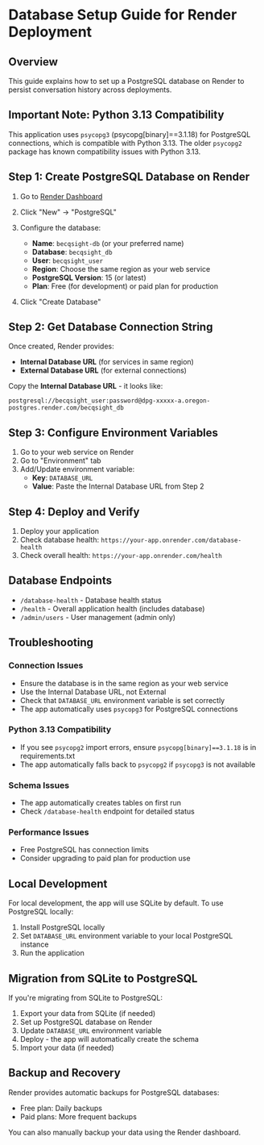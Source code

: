 # Database Setup Guide for Render Deployment

## Overview
This guide explains how to set up a PostgreSQL database on Render to persist conversation history across deployments.

## Important Note: Python 3.13 Compatibility
This application uses `psycopg3` (psycopg[binary]==3.1.18) for PostgreSQL connections, which is compatible with Python 3.13. The older `psycopg2` package has known compatibility issues with Python 3.13.

## Step 1: Create PostgreSQL Database on Render

1. Go to [Render Dashboard](https://dashboard.render.com)
2. Click "New" → "PostgreSQL"
3. Configure the database:
   - **Name**: `becqsight-db` (or your preferred name)
   - **Database**: `becqsight_db`
   - **User**: `becqsight_user`
   - **Region**: Choose the same region as your web service
   - **PostgreSQL Version**: 15 (or latest)
   - **Plan**: Free (for development) or paid plan for production

4. Click "Create Database"

## Step 2: Get Database Connection String

Once created, Render provides:
- **Internal Database URL** (for services in same region)
- **External Database URL** (for external connections)

Copy the **Internal Database URL** - it looks like:
```
postgresql://becqsight_user:password@dpg-xxxxx-a.oregon-postgres.render.com/becqsight_db
```

## Step 3: Configure Environment Variables

1. Go to your web service on Render
2. Go to "Environment" tab
3. Add/Update environment variable:
   - **Key**: `DATABASE_URL`
   - **Value**: Paste the Internal Database URL from Step 2

## Step 4: Deploy and Verify

1. Deploy your application
2. Check database health: `https://your-app.onrender.com/database-health`
3. Check overall health: `https://your-app.onrender.com/health`

## Database Endpoints

- `/database-health` - Database health status
- `/health` - Overall application health (includes database)
- `/admin/users` - User management (admin only)

## Troubleshooting

### Connection Issues
- Ensure the database is in the same region as your web service
- Use the Internal Database URL, not External
- Check that `DATABASE_URL` environment variable is set correctly
- The app automatically uses `psycopg3` for PostgreSQL connections

### Python 3.13 Compatibility
- If you see `psycopg2` import errors, ensure `psycopg[binary]==3.1.18` is in requirements.txt
- The app automatically falls back to `psycopg2` if `psycopg3` is not available

### Schema Issues
- The app automatically creates tables on first run
- Check `/database-health` endpoint for detailed status

### Performance Issues
- Free PostgreSQL has connection limits
- Consider upgrading to paid plan for production use

## Local Development

For local development, the app will use SQLite by default. To use PostgreSQL locally:

1. Install PostgreSQL locally
2. Set `DATABASE_URL` environment variable to your local PostgreSQL instance
3. Run the application

## Migration from SQLite to PostgreSQL

If you're migrating from SQLite to PostgreSQL:

1. Export your data from SQLite (if needed)
2. Set up PostgreSQL database on Render
3. Update `DATABASE_URL` environment variable
4. Deploy - the app will automatically create the schema
5. Import your data (if needed)

## Backup and Recovery

Render provides automatic backups for PostgreSQL databases:
- Free plan: Daily backups
- Paid plans: More frequent backups

You can also manually backup your data using the Render dashboard. 